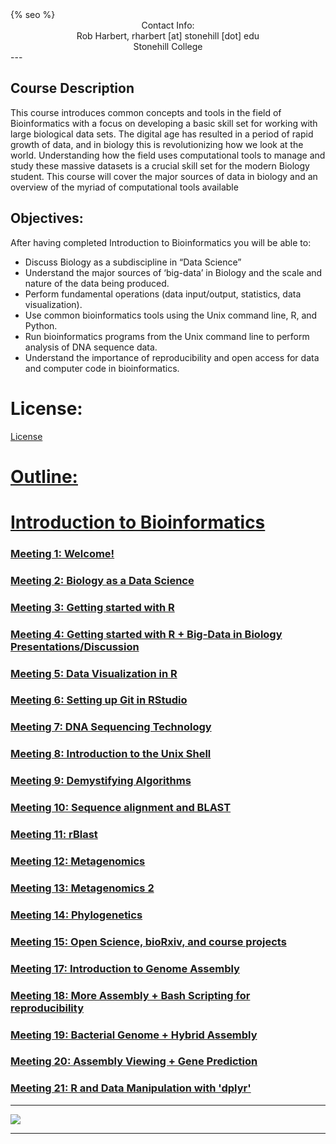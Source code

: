 <html>
  <head>
    {% seo %}
  </head>
</html>

<center>
Contact Info:<br>
Rob Harbert, 
rharbert [at] stonehill [dot] edu <br>
Stonehill College <br>
</center>
---

## Course Description

This course introduces common concepts and tools in the field of Bioinformatics with a focus on developing a basic skill set for working with large biological data sets. The digital age has resulted in a period of rapid growth of data, and in biology this is revolutionizing how we look at the world. Understanding how the field uses computational tools to manage and study these massive datasets is a crucial skill set for the modern Biology student. This course will cover the major sources of data in biology and an overview of the myriad of computational tools available

## Objectives:
After having completed Introduction to Bioinformatics you will be able to:
+ Discuss Biology as a subdiscipline in “Data Science”
+ Understand the major sources of ‘big-data’ in Biology and the scale and nature of the data being produced.
+ Perform fundamental operations (data input/output, statistics, data visualization).
+ Use common bioinformatics tools using the Unix command line, R, and Python.
+ Run bioinformatics programs from the Unix command line to perform analysis of DNA sequence data.
+ Understand the importance of reproducibility and open access for data and computer code in bioinformatics.

# License: 

<a href = "https://github.com/rsh249/bioinformatics/blob/master/LICENSE.md"> License


# Outline:

# Introduction to Bioinformatics

### <a href='./welcome.html'> Meeting 1: Welcome!

### <a href='./bio_data_sci.html'> Meeting 2: Biology as a Data Science

### <a href='./R_lab.html'> Meeting 3: Getting started with R

### <a href='./R_Lab2.html'> Meeting 4: Getting started with R + Big-Data in Biology Presentations/Discussion

### <a href='./R_datavis.html'> Meeting 5: Data Visualization in R

### Meeting 6: Setting up Git in RStudio

### <a href='./dna_seq.html'> Meeting 7: DNA Sequencing Technology

### <a href='./unix_shell.html'> Meeting 8: Introduction to the Unix Shell

### <a href='./algorithms.html'> Meeting 9: Demystifying Algorithms

### <a href='./blast.html'> Meeting 10: Sequence alignment and BLAST

### <a href='./rBlast.html'> Meeting 11: rBlast

### <a href='./metagenomics.html'> Meeting 12: Metagenomics

### <a href='./metagenomics2.html'> Meeting 13: Metagenomics 2

### <a href='./mphylo.html'> Meeting 14: Phylogenetics

### <a href='./opensci.html'> Meeting 15: Open Science, bioRxiv, and course projects

<!---- ### <a href='./software.html'> Meeting 16: Managing Bioinformatics software with R and Anaconda ---->

### <a href='./assembly.html'> Meeting 17: Introduction to Genome Assembly

### <a href='./assembly2.html'> Meeting 18: More Assembly + Bash Scripting for reproducibility

### <a href='./assembly3.html'> Meeting 19: Bacterial Genome + Hybrid Assembly

### <a href='./assembly4.html'> Meeting 20: Assembly Viewing + Gene Prediction

### <a href='./dplyr.html'> Meeting 21: R and Data Manipulation with 'dplyr'

<!---- ### <a href='./spatial.html'> Meeting 22: R for geospatial analysis (or R as GIS)

### <a href='./primary_biodiv.html'> Meeting 23: GBIF and geographic point-locality data

### <a href='./hpc_access.html'> Lab 7A: HPC Access

### <a href='./spatial_bias.html'> Lab 7B: Spatial Sampling Bias

### <a href='./ENMeval.html'> Meeting 19: ENMeval for SDM training

### <a href='./ENM2HPC.html'> Meeting 20: SDM on HPC

### <a href='./HPC_troubleshoot_lab.html'> Lab 8: Scaling up ENM on HPC

### <a href='./ENM_future_vis.html'> Meeting 21: Visualize ENM output

### "Big-Data" in Biology Presentations/Discussion

### <a href='./R_basics.html'> Introduction to R (part 1/n)

### <a href='./parallel.html'> Intro to Computing 

### <a href='./ggplot.html'> Graphics in R

### <a href='./dna_seq.html'> DNA Sequencing Tech

### <a href='./unix_shell.html'> Unix command line tools

# Working with DNA sequence data

### <a href='./blast.html'> Alignment and BLAST 

### <a href='./blast2.html'> BLAST Continued

# Inferring Evolution

### <a href='./msa.html'> Multiple Sequence Alignment

### <a href='./bash_script.html'> Introduction to bash scripting

### <a href='https://github.com/rsh249/bioinformatics/raw/master/files/BIO200A_MIDTERM_EXAM.docx'> Midterm Exam

### <a href='./phylogenetics.html'> Phylogenetic tree building

### <a href='./phylogenetics2.html'> Phylogenetics II

### <a href='./phylo3.html'> Phylogenetics III: Bootstraps

# Open Science + Course Projects

### <a href='./opensci.html'> Open Science, bioRxiv, and course projects **Not covered during lecture**

### <a href='./git.html'> Working with Git

# Genomes

### Getting Set Up: <a href = './conda.html'> Package Management with Conda

### <a href = './shortread.html'> Read mapping, finding variants, and viewing genome alignments.

### Wrap-up <a href = './genome_wrapup.html'> Generating a consensus genome from mapped reads.


# Ecological Modeling

### <a href = './spatial.html'> Geospatial data in R

### <a href = './primary_biodiv.html'> Primary Biodiversity Data (GBIF) and mapping

### <a href = './ENMeval.html'> Maxent and ENMevaluate


# Catching up with Python

### <a href = './python1.html'> Python Workshop Part 1

### <a href = './python2.html'> Python Workshop Part 2 


# Projects

### Peer consulting day

### Presentation Days

--->




---

<image src='images/worldmap2.png'></image>

---





